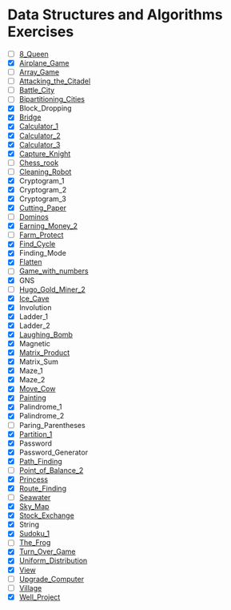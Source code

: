 # Data Structures and Algorithms Exercises

- [ ] [8_Queen](./8_Queen/README.md)
- [x] [Airplane_Game](./Airplane_Game/README.md)
- [ ] [Array_Game](./Array_Game/README.md)
- [ ] [Attacking_the_Citadel](./Attacking_the_Citadel/README_vi.md)
- [ ] [Battle_City](./Battle_City/README.md)
- [ ] [Bipartitioning_Cities](./Bipartitioning_Cities/README.md)
- [x] Block_Dropping
- [x] [Bridge](./Bridge/README_vi.md)
- [x] [Calculator_1](./Calculator_1/README.md)
- [x] [Calculator_2](./Calculator_2/README.md)
- [x] [Calculator_3](./Calculator_3/README.md)
- [x] [Capture_Knight](./Capture_Knight/README.md)
- [ ] [Chess_rook](./Chess_rook/README.md)
- [ ] [Cleaning_Robot](./Cleaning_Robot/README.md)
- [x] Cryptogram_1
- [x] Cryptogram_2
- [x] Cryptogram_3
- [x] [Cutting_Paper](./Cutting_Paper/README.md)
- [ ] [Dominos](./Dominos/README.md)
- [x] [Earning_Money_2](./Earning_Money_2/README.md)
- [ ] [Farm_Protect](./Farm_Protect/README_vi.md)
- [x] [Find_Cycle](./Find_Cycle/README.md)
- [x] Finding_Mode
- [x] [Flatten](./Flatten/README.md)
- [ ] [Game_with_numbers](./Game_with_numbers/README.md)
- [x] GNS
- [ ] [Hugo_Gold_Miner_2](./Hugo_Gold_Miner_2/README_vi.md)
- [x] [Ice_Cave](./Ice_Cave/README.md)
- [x] Involution
- [x] Ladder_1
- [x] Ladder_2
- [x] [Laughing_Bomb](./Laughing_Bomb/README.md)
- [x] Magnetic
- [x] [Matrix_Product](./Matrix_Product/README.md)
- [x] Matrix_Sum
- [x] Maze_1
- [x] Maze_2
- [x] [Move_Cow](./Move_Cow/README_vi.md)
- [x] [Painting](./Painting/README.md)
- [x] Palindrome_1
- [x] Palindrome_2
- [ ] Paring_Parentheses
- [x] [Partition_1](./Partition_1/README.md)
- [x] Password
- [x] Password_Generator
- [x] [Path_Finding](./Path_Finding/README.md)
- [ ] [Point_of_Balance_2](./Point_of_Balance_2/README.md)
- [x] [Princess](./Princess/README.md)
- [x] [Route_Finding](./Route_Finding/README.md)
- [ ] [Seawater](./Seawater/README.md)
- [x] [Sky_Map](./Sky_Map/README.md)
- [x] [Stock_Exchange](./Stock_Exchange/README.md)
- [x] String
- [x] [Sudoku_1](./Sudoku_1/README.md)
- [ ] [The_Frog](./The_Frog/README.md)
- [x] [Turn_Over_Game](./Turn_Over_Game/README.md)
- [x] [Uniform_Distribution](./Uniform_Distribution/README.md)
- [x] [View](./View/README.md)
- [ ] [Upgrade_Computer](./Upgrade_Computer/README.md)
- [ ] [Village](./Village/README.md)
- [x] [Well_Project](./Well_Project/README.md)
